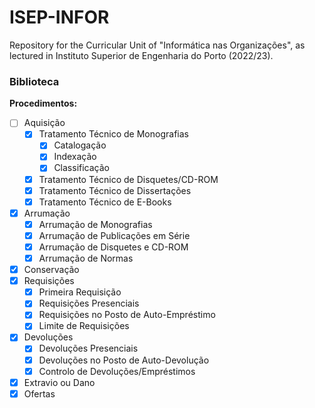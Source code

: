 # ISEP-INFOR
Repository for the Curricular Unit of "Informática nas Organizações", as lectured in Instituto Superior de Engenharia do Porto (2022/23).


### Biblioteca

**Procedimentos:**
  - [ ] Aquisição
  	- [X] Tratamento Técnico de Monografias
  		- [X] Catalogação
		- [X] Indexação
		- [X] Classificação
  	- [X] Tratamento Técnico de Disquetes/CD-ROM
  	- [X] Tratamento Técnico de Dissertações
  	- [X] Tratamento Técnico de E-Books
  - [X] Arrumação
  	- [X] Arrumação de Monografias
	- [X] Arrumação de Publicações em Série
  	- [X] Arrumação de Disquetes e CD-ROM
  	- [X] Arrumação de Normas
  - [X] Conservação
  - [X] Requisições
	- [X] Primeira Requisição
  	- [X] Requisições Presenciais
	- [X] Requisições no Posto de Auto-Empréstimo
	- [X] Limite de Requisições
  - [X] Devoluções
  	- [X] Devoluções Presenciais
	- [X] Devoluções no Posto de Auto-Devolução
 	- [X] Controlo de Devoluções/Empréstimos
  - [X] Extravio ou Dano
  - [X] Ofertas
